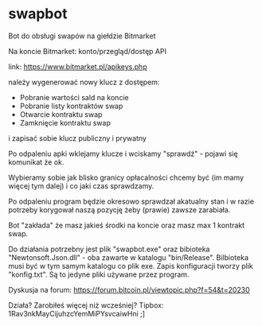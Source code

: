 # swapbot

Bot do obsługi swapów na giełdzie Bitmarket

Na koncie Bitmarket: konto/przegląd/dostęp API

link: https://www.bitmarket.pl/apikeys.php

należy wygenerować nowy klucz z dostępem:

- Pobranie wartości sald na koncie
- Pobranie listy kontraktów swap
- Otwarcie kontraktu swap
- Zamknięcie kontraktu swap

i zapisać sobie klucz publiczny i prywatny

Po odpaleniu apki wklejamy klucze i wciskamy "sprawdź" - pojawi się komunikat że ok.

Wybieramy sobie jak blisko granicy opłacalności chcemy być (im mamy więcej tym dalej) i co jaki czas sprawdzamy.

Po odpaleniu program będzie okresowo sprawdzał akatualny stan i w razie potrzeby korygował naszą pozycję żeby (prawie) zawsze zarabiała.

Bot "zakłada" że masz jakieś środki na koncie oraz masz max 1 kontrakt swap.

Do działania potrzebny jest plik "swapbot.exe" oraz bibioteka "Newtonsoft.Json.dll" - oba zawarte w katalogu "bin/Release". Bilbioteka musi być w tym samym katalogu co plik exe. Zapis konfiguracji tworzy plik "konfig.txt". Są to jedyne pliki używane przez program.

Dyskusja na forum: https://forum.bitcoin.pl/viewtopic.php?f=54&t=20230

Działa? Zarobiłeś więcej niż wcześniej? Tipbox: 1Rav3nkMayCijuhzcYemMiPYsvcaiwHni ;]
